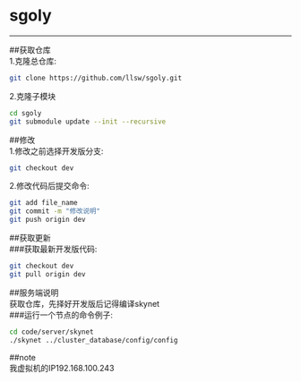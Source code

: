 # sgoly
---------------------------------------------------------  
##获取仓库  
1.克隆总仓库:
```bash  
git clone https://github.com/llsw/sgoly.git
```

2.克隆子模块
```bash
cd sgoly  
git submodule update --init --recursive  
```

##修改  
1.修改之前选择开发版分支:
```bash  
git checkout dev
```  
2.修改代码后提交命令:
```Bash  
git add file_name
git commit -m "修改说明"  
git push origin dev  
```
##获取更新  
###获取最新开发版代码:
```bash  
git checkout dev  
git pull origin dev  
```
##服务端说明  
获取仓库，先择好开发版后记得编译skynet  
###运行一个节点的命令例子:  
```bash
cd code/server/skynet
./skynet ../cluster_database/config/config  
```
##note  
我虚拟机的IP192.168.100.243  